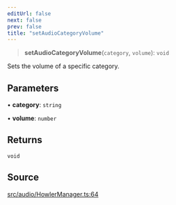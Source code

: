 ```yaml
---
editUrl: false
next: false
prev: false
title: "setAudioCategoryVolume"
---
```


> **setAudioCategoryVolume**(`category`, `volume`): `void`

Sets the volume of a specific category.

## Parameters

• **category**: `string`

• **volume**: `number`

## Returns

`void`

## Source

[src/audio/HowlerManager.ts:64](https://github.com/relishinc/dill-pixel/blob/10f512f7f577ca5e74162827f11215b28df5ca97/src/audio/HowlerManager.ts#L64)
